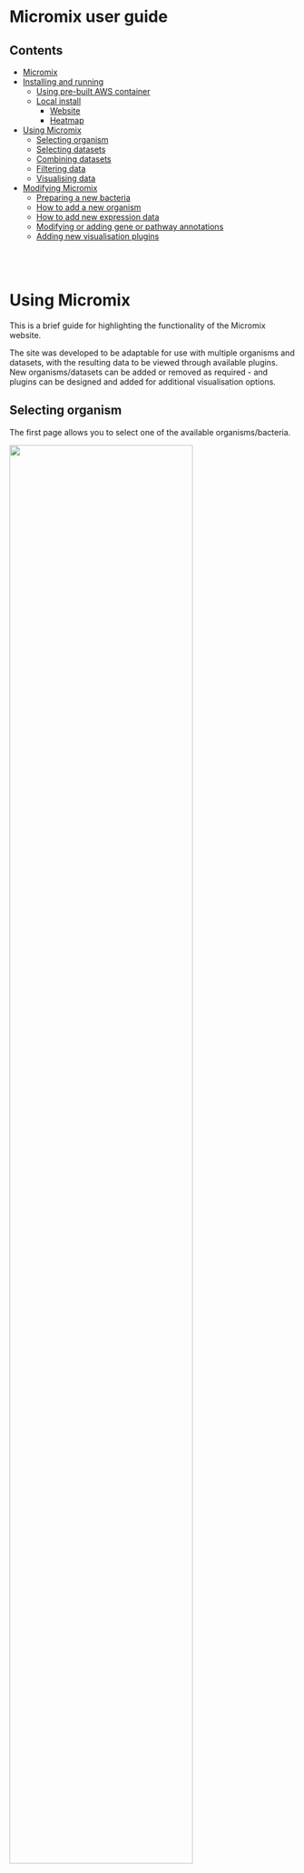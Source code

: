 # Micromix user guide

## Contents
- [Micromix](README.md#micromix-user-guide)
- [Installing and running](installing_running.md#micromix-user-guide)
    - [Using pre-built AWS container](installing_running.md#1-using-pre-built-aws-container)
    - [Local install](installing_running.md#2-running-locally-or-on-a-server)
        - [Website](installing_running.md#website)
        - [Heatmap](installing_running.md#heatmap)
- [Using Micromix](using_micromix.md#micromix-user-guide)
    - [Selecting organism](using_micromix.md#selecting-organism)
    - [Selecting datasets](using_micromix.md#selecting-datasets)
    - [Combining datasets](using_micromix.md#combining-datasets)
    - [Filtering data](using_micromix.md#filtering-data)
    - [Visualising data](using_micromix.md#visualising-data)  
- [Modifying Micromix](modifying_micromix.md#micromix-user-guide)
    - [Preparing a new bacteria](modifying_micromix.md#preparing-a-new-bacteria)
    - [How to add a new organism](modifying_micromix.md#how-to-add-a-new-organism)
    - [How to add new expression data](modifying_micromix.md#how-to-add-new-expression-data)
    - [Modifying or adding gene or pathway annotations](modifying_micromix.md#modifying-or-adding-gene-or-pathway-annotations)
    - [Adding new visualisation plugins](modifying_micromix.md#adding-new-visualisation-plugins)


<br><br>

# Using Micromix

This is a brief guide for highlighting the functionality of the Micromix website. 

The site was developed to be adaptable for use with multiple organisms and datasets, with the resulting data to be viewed through available plugins. New organisms/datasets can be added or removed as required - and plugins can be designed and added for additional visualisation options.


## Selecting organism

The first page allows you to select one of the available organisms/bacteria. 

<img width="80%" src="images/micromix_running.png" />

## Selecting datasets

Once chosen, you have the option of selecting the desired datasets.

You can also choose to load in custom data from other sources such as delimited file or URL

<img width="80%" src="images/select_dataset.png" />

You also have the choice of adding or removing specific columns.

<img width="50%" src="images/selecting_additional_columns.png" />

Clicking **Add** will load the data


<img width="80%" src="images/site_descriptions.png" />

The above image shows main elements of the site once data has been added. 

### Address bar:

Each time new data is selected, a new database entry is added and assigned a unique ID. This configuration ID is added to the address bar and links the current session, storing any data transformations, filtering and visualisations. This becomes useful when revisiting the site and instead of re-loading data and applying filters, the config ID can be pasted into the address bar and the existing session will be restored. This link can also be shared with collaborators, providing an easy way to share interesting results or observations.

### Toolbar:

On the top right of the website there is a toolbar with four buttons. 

 - The **padlock button** locks the current state of the site so no further edits can be made. This would be useful when sending to a collaborator or if wanting to include a URL within a manuscript or similar document. 
 - The **download button** allows users to download the currently selected dataset as an Excel or a delimited file (such as .csv). 
 - The **new document button** will re-load the website so a new dataset can be selected. 
 - The **help button** when clicked will provide pop-over text explaining various features of the site.


### Plugins / visualisations:

This is where the data visualisation plugins are loaded as separate buttons. Each plugin when clicked will allow the user to visualise their data. Additional plugins can be created and added. For details on how to add new plugins, see [Adding new visualisation plugins](modifying_micromix.md#adding-new-visualisation-plugins) 

### Filters:

Standard filters exist allowing functional annotations to be searched, such as Gene Ontology (GO) and KEGG IDs - these are available under **Add Filter**. Custom gene lists such as virulence factors/ncRNA etc can also be added to select genes of interest - these are available under **Preset Filters**. Values within the table can also be modified, such as converting to Log, or displaying certain nummber of decimal places - these are available under **Transform Data**. 

## Combining datasets

If you choose to examine more than one dataset, you can merge the underlying data into a single matrix that is displayed and thus explorable within the site. To use this feature, you need to already have a dataset chosen (by following the previous step). First click on **Upload data**, this will allow you to select the additional dataset you wish to combine with your existing selection. 

After selecting an additional dataset, you can choose if this additional data should be added to the right or left. This is shown in the figure below with the black squared matrix. By clicking on the light grey squares (on either side), this decides where the new data will be added.

<img width="80%" src="images/site_descriptionsaa.png" />

> Note: When merging datasets, there needs to be sufficiant overlap in the **locus tags**, if both datasets use different naming conventions, then the merge will fail. Other common pitfalls are not having the locus tag identifier in exactly the same format. For example, `locus tag` and `locus_tag` will cause an error. If this occurs, you will need to change the columns in the originating data to be identical, which is described here: [How to add new expression data](modifying_micromix.md#how-to-add-new-expression-data)

<br>

## Filtering data

As discussed above, there is the option of filtering the entire list of genes into categories of interest.

 - The functional annotation filters allow you to type the beginning of a category/pathway and the closest matches appear in the dropdown menu (although only 10 are initially visible, additional categories/pathways can be viewed by scrolling). Functional annotations and filters can be modified as described here: [Modifying or adding gene or pathway annotations](modifying_micromix.md#modifying-or-adding-gene-or-pathway-annotations)

<img width="80%" src="images/searching_for_oxidative.png" />

 - Filters can either be a singular, or chained together

<img width="80%" src="images/multiple_filters.png" />

<br>

## Visualising data

There are currently 3 visualisation plugins available, Heatmap, Clustergrammer and Scatterplot.

### Heatmap

This is the heatmap that is required to be run alongside the website. It was designed with WebGL, providing 3D and 2D views of the resulting data. The visualisation options are highly customisable and it also provides an option to export the heatmap as an image. An advantage of this plugin is its speed and ability to easily visualise many genes and samples.

If the heatmap is not working, you may need to make sure it has been deployed correctly - see [Heatmap](installing_running.md#heatmap)

<img width="80%" src="images/heatmap.png" />

### Clustergrammer

The Clustergrammer plugin utalises the API from the Ma'ayan lab, passing the requested data and returning an interractive heatmap. Here you can utalise features such as row and column clustering, as well as exporting the heatmap as an image. 

> It should be noted that < 200 genes should be used for visualisations (an in-built restriction built into the API), otherwise an error may occur. If you require larger datasets, there is an option of deploying your own [Clustergrammer server](https://maayanlab.cloud/clustergrammer/) 

<img width="80%" src="images/clustergrammer.png" />

### Scatterplot

**<< TBD >>**

Hannah, I'm unsure if this will be kept in the final version - curious to know if you find the scatterplot useful?
